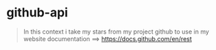 # github-api 
>In this context i take my stars from my project github to use in my website
>documentation ==> https://docs.github.com/en/rest
